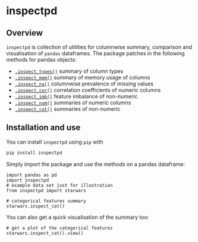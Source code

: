 
# inspectpd

## Overview

`inspectpd` is collection of utilities for columnwise summary,
comparison and visualisation of `pandas` dataframes. The package patches
in the following methods for pandas objects:

  - [`.inspect_types()`](#column-types) summary of column types
  - [`.inspect_mem()`](#memory-usage) summary of memory usage of columns
  - [`.inspect_na()`](#missing-values) columnwise prevalence of missing
    values
  - [`.inspect_cor()`](#correlation) correlation coefficients of numeric
    columns
  - [`.inspect_imb()`](#feature-imbalance) feature imbalance of
    non-numeric
  - [`.inspect_num()`](#numeric-summaries) summaries of numeric columns
  - [`.inspect_cat()`](#categorical-levels) summaries of non-numeric

## Installation and use

You can install `inspectpd` using `pip` with

```python
pip install inspectpd
```

Simply import the package and use the methods on a pandas dataframe:

```
import pandas as pd
import inspectpd
# example data set just for illustration
from inspectpd import starwars

# categorical features summary
starwars.inspect_cat()
```

You can also get a quick visualisation of the summary too:

```
# get a plot of the categorical features
starwars.inspect_cat().view()
```
